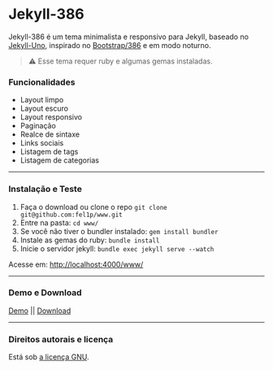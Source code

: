 # Jekyll-386

Jekyll-386 é um tema minimalista e responsivo para Jekyll, baseado no [Jekyll-Uno](https://github.com/joshgerdes/jekyll-uno), inspirado no [Bootstrap/386](https://github.com/kristopolous/BOOTSTRA.386) e em modo noturno.

> :warning:
  Esse tema requer ruby e algumas gemas instaladas.

### Funcionalidades

* Layout limpo
* Layout escuro
* Layout responsivo
* Paginação
* Realce de sintaxe
* Links sociais
* Listagem de tags
* Listagem de categorias

---

### Instalação e Teste

1. Faça o download ou clone o repo `git clone git@github.com:fel1p/www.git`
2. Entre na pasta: `cd www/`
3. Se você não tiver o bundler instalado: `gem install bundler`
3. Instale as gemas do ruby: `bundle install`
4. Inicie o servidor jekyll: `bundle exec jekyll serve --watch`

Acesse em: [http://localhost:4000/www/](http://localhost:4000/www/)

---

### Demo e Download

[Demo](https://lip.sh/) ||
[Download](https://github.com/fel1p/www/archive/master.zip)

---

### Direitos autorais e licença

Está sob [a licença GNU](/LICENSE).
